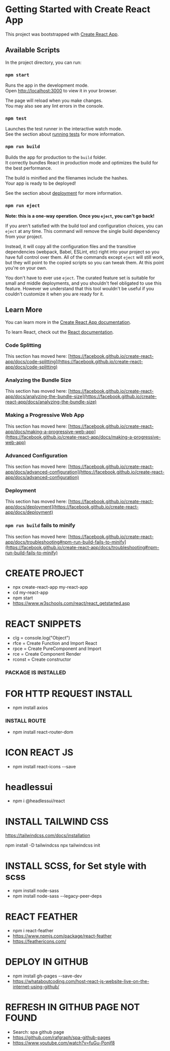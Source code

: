 # Getting Started with Create React App

This project was bootstrapped with [Create React App](https://github.com/facebook/create-react-app).

## Available Scripts

In the project directory, you can run:

### `npm start`

Runs the app in the development mode.\
Open [http://localhost:3000](http://localhost:3000) to view it in your browser.

The page will reload when you make changes.\
You may also see any lint errors in the console.

### `npm test`

Launches the test runner in the interactive watch mode.\
See the section about [running tests](https://facebook.github.io/create-react-app/docs/running-tests) for more information.

### `npm run build`

Builds the app for production to the `build` folder.\
It correctly bundles React in production mode and optimizes the build for the best performance.

The build is minified and the filenames include the hashes.\
Your app is ready to be deployed!

See the section about [deployment](https://facebook.github.io/create-react-app/docs/deployment) for more information.

### `npm run eject`

**Note: this is a one-way operation. Once you `eject`, you can't go back!**

If you aren't satisfied with the build tool and configuration choices, you can `eject` at any time. This command will remove the single build dependency from your project.

Instead, it will copy all the configuration files and the transitive dependencies (webpack, Babel, ESLint, etc) right into your project so you have full control over them. All of the commands except `eject` will still work, but they will point to the copied scripts so you can tweak them. At this point you're on your own.

You don't have to ever use `eject`. The curated feature set is suitable for small and middle deployments, and you shouldn't feel obligated to use this feature. However we understand that this tool wouldn't be useful if you couldn't customize it when you are ready for it.

## Learn More

You can learn more in the [Create React App documentation](https://facebook.github.io/create-react-app/docs/getting-started).

To learn React, check out the [React documentation](https://reactjs.org/).

### Code Splitting

This section has moved here: [https://facebook.github.io/create-react-app/docs/code-splitting](https://facebook.github.io/create-react-app/docs/code-splitting)

### Analyzing the Bundle Size

This section has moved here: [https://facebook.github.io/create-react-app/docs/analyzing-the-bundle-size](https://facebook.github.io/create-react-app/docs/analyzing-the-bundle-size)

### Making a Progressive Web App

This section has moved here: [https://facebook.github.io/create-react-app/docs/making-a-progressive-web-app](https://facebook.github.io/create-react-app/docs/making-a-progressive-web-app)

### Advanced Configuration

This section has moved here: [https://facebook.github.io/create-react-app/docs/advanced-configuration](https://facebook.github.io/create-react-app/docs/advanced-configuration)

### Deployment

This section has moved here: [https://facebook.github.io/create-react-app/docs/deployment](https://facebook.github.io/create-react-app/docs/deployment)

### `npm run build` fails to minify

This section has moved here: [https://facebook.github.io/create-react-app/docs/troubleshooting#npm-run-build-fails-to-minify](https://facebook.github.io/create-react-app/docs/troubleshooting#npm-run-build-fails-to-minify)



# CREATE PROJECT
- npx create-react-app my-react-app
- cd my-react-app
- npm start
- https://www.w3schools.com/react/react_getstarted.asp



# REACT SNIPPETS
- clg = console.log("Object")
- rfce = Create Function and Import React
- rpce = Create PureComponent and Import
- rce = Create Component Render
- rconst = Create constructor

### PACKAGE IS INSTALLED
# FOR HTTP REQUEST INSTALL
- npm install axios

### INSTALL ROUTE
- npm install react-router-dom

# ICON REACT JS
- npm install react-icons --save

# headlessui
- npm i @headlessui/react

# INSTALL TAILWIND CSS
https://tailwindcss.com/docs/installation

npm install -D tailwindcss
npx tailwindcss init

# INSTALL SCSS, for Set style with scss
- npm install node-sass
- npm install node-sass --legacy-peer-deps

# REACT FEATHER
- npm i react-feather
- https://www.npmjs.com/package/react-feather
- https://feathericons.com/

# DEPLOY IN GITHUB
- npm install gh-pages --save-dev
- https://whataboutcoding.com/host-react-js-website-live-on-the-internet-using-github/

# REFRESH IN GITHUB PAGE NOT FOUND
- Search: spa github page
- https://github.com/rafgraph/spa-github-pages
- https://www.youtube.com/watch?v=fuGu-Ponjf8